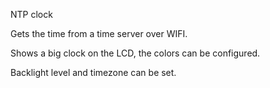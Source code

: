NTP clock

Gets the time from a time server over WIFI.

Shows a big clock on the LCD, the colors can be configured.

Backlight level and timezone can be set.

